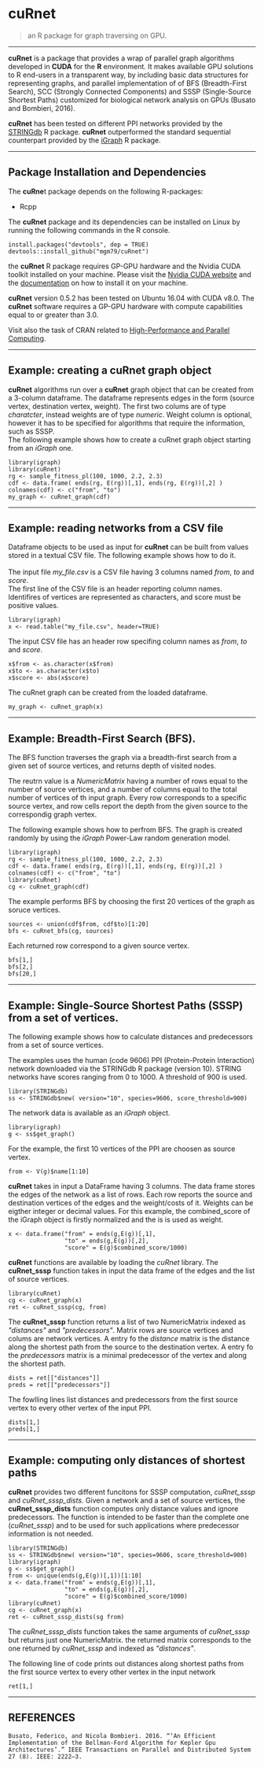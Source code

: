 # cuRnet
> an R package for graph traversing on GPU.

***

**cuRnet** is a package that provides a wrap of parallel graph algorithms developed in **CUDA** for the **R** environment. 
It makes available GPU solutions to R end-users in a transparent way, by including basic data structures for representing graphs,
and parallel implementation of of BFS (Breadth-First Search), SCC (Strongly Connected Components) and SSSP (Single-Source Shortest Paths) customized for biological network analysis on GPUs (Busato and Bombieri, 2016).


**cuRnet** has been tested on different PPI networks provided by the [STRINGdb](https://bioconductor.org/packages/release/bioc/html/STRINGdb.html) R package.
**cuRnet** outperformed the standard sequential counterpart provided by the [iGraph](http://igraph.org/r/) R package.

***

## Package Installation and Dependencies


The **cuRne**t package depends on the following R-packages: 

* Rcpp

The **cuRnet** package and its dependencies can be installed on Linux by running the following commands in the R console.
```
install.packages("devtools", dep = TRUE)
devtools::install_github("mgm79/cuRnet")
```


the **cuRnet** R package requires GP-GPU hardware and the Nvidia CUDA toolkit installed on your machine.
Please visit the [Nvidia CUDA website](https://www.geforce.com/hardware/technology/cuda)
and the [documentation](http://docs.nvidia.com/cuda/#axzz4n5hqms8m) on how to install it on your machine.

**cuRnet** version 0.5.2 has been tested on Ubuntu 16.04 with CUDA v8.0.
The **cuRnet** software requires a GP-GPU hardware with compute capabilities equal to or greater than 3.0.

Visit also the task of CRAN related to [High-Performance and Parallel Computing](https://cran.r-project.org/web/views/HighPerformanceComputing.html).


***

## Example: creating a cuRnet graph object

**cuRnet** algorithms run over a **cuRnet** graph object that can be created from a 3-column dataframe.
The dataframe represents edges in the form (source vertex, destination vertex, weight). 
The first two colums are of type *charatcter*, instead weights are of type *numeric*.
Weight column is optional, however it has to be specified for algorithms that require the information, such as SSSP.
<br>
The following example shows how to create a cuRnet graph object starting from an *iGraph* one.

```
library(igraph)
library(cuRnet)
rg <- sample_fitness_pl(100, 1000, 2.2, 2.3)
cdf <- data.frame( ends(rg, E(rg))[,1], ends(rg, E(rg))[,2] )
colnames(cdf) <- c("from", "to")
my_graph <- cuRnet_graph(cdf)
```

***

## Example: reading networks from a CSV file

Dataframe objects to be used as input for **cuRnet** can be built from values stored in a textual CSV file.
The following example shows how to do it.
<br><br>
The input file *my_file.csv* is a CSV file having 3 columns named *from*, *to* and *score*.<br>
The first line of the CSV file is an header reporting column names.<br>
Identifires of vertices are represented as characters, and score must be positive values.<br>

```
library(igraph)
x <- read.table("my_file.csv", header=TRUE)
```
The input CSV file has an header row specifing column names as *from*, *to* and *score*.

```
x$from <- as.character(x$from)
x$to <- as.character(x$to)
x$score <- abs(x$score)
```
The cuRnet graph can be created from the loaded dataframe.
```
my_graph <- cuRnet_graph(x)
```

***

## Example: Breadth-First Search (BFS).

The BFS function traverses the graph via a breadth-first search from a given set of source vertices, and returns depth of visited nodes.

The reutrn value is a *NumericMatrix* having a number of rows equal to the number of source vertices, and a number of columns equal to the total number of vertices of th input graph. 
Every row corresponds to a specific source vertex, and row cells report the depth from the given source to the correspondig graph vertex.

The following example shows how to perfrom BFS.
The graph is created randomly by using the *iGraph* Power-Law random generation model.
```
library(igraph)
rg <- sample_fitness_pl(100, 1000, 2.2, 2.3)
cdf <- data.frame( ends(rg, E(rg))[,1], ends(rg, E(rg))[,2] )
colnames(cdf) <- c("from", "to")
library(cuRnet)
cg <- cuRnet_graph(cdf)
```
The example performs BFS by choosing the first 20 vertices of the graph as soruce vertices.
```
sources <- union(cdf$from, cdf$to)[1:20]
bfs <- cuRnet_bfs(cg, sources)
```
Each returned row correspond to a given source vertex.
```
bfs[1,]
bfs[2,]
bfs[20,]
```

***

## Example: Single-Source Shortest Paths (SSSP) from a set of vertices.


The following example shows how to calculate distances and predecessors from a set of source vertices.


The examples uses the human (code 9606) PPI (Protein-Protein Interaction) network downloaded via the STRINGdb R package (version 10).
STRING networks have scores ranging from 0 to 1000. A threshold of 900 is used.
```
library(STRINGdb)
ss <- STRINGdb$new( version="10", species=9606, score_threshold=900)
```

The network data is available as an *iGraph* object.
```
library(igraph)
g <- ss$get_graph()
```

For the example, the first 10 vertices of the PPI are choosen as source vertex.
```
from <- V(g)$name[1:10]
```

**cuRnet** takes in input a DataFrame having 3 columns. The data frame stores the edges of the network as a list of rows. 
Each row reports the source and destination vertices of the edges and the weight/costs of it.
Weights can be eigther integer or decimal values.
For this example, the combined_score of the iGraph object is firstly normalized and the is is used as weight.
```
x <- data.frame("from" = ends(g,E(g))[,1], 
                "to" = ends(g,E(g))[,2], 
                "score" = E(g)$combined_score/1000)
```

**cuRnet** functions are available by loading the *cuRnet* library.
The **cuRnet_sssp** function takes in input the data frame of the edges and the list of source vertices.
```
library(cuRnet)
cg <- cuRnet_graph(x)
ret <- cuRnet_sssp(cg, from)
```

The **cuRnet_sssp** function returns  a list of two NumericMatrix indexed as *"distances"* and *"predecessors"*.
Matrix rows are source vertices and colums are network vertices. 
A entry fo the *distance* matrix is the distance along the shortest path from the source to the destination vertex.
A entry fo the *predecessors* matrix is a minimal predecessor of the vertex and along the shortest path.
```
dists = ret[["distances"]]
preds = ret[["predecessors"]]
```

The fowlling lines list distances and predecessors from the first source vertex to every other vertex of the input PPI.
```
dists[1,]
preds[1,]
```

***

## Example: computing only distances of shortest paths

**cuRnet** provides two different funcitons for SSSP computation, *cuRnet_sssp* and *cuRnet_sssp_dists*.
Given a network and a set of source vertices, the **cuRnet_sssp_dists** function computes only distance values and ignore predecessors.
The function is intended to be faster than the complete one (*cuRnet_sssp*) and to be used for such applications where predecessor information is not needed.
```
library(STRINGdb)
ss <- STRINGdb$new( version="10", species=9606, score_threshold=900)
library(igraph)
g <- ss$get_graph()
from <- unique(ends(g,E(g))[,1])[1:10]
x <- data.frame("from" = ends(g,E(g))[,1], 
                "to" = ends(g,E(g))[,2], 
                "score" = E(g)$combined_score/1000)
library(cuRnet)
cg <- cuRnet_graph(x)
ret <- cuRnet_sssp_dists(sg from)
```
The *cuRnet_sssp_dists* function takes the same arguments of *cuRnet_sssp* but returns just one NumericMatrix.
the returned matrix corresponds to the one returned by *cuRnet_sssp* and  indexed as *"distances"*.

The following line of code prints out distances along shortest paths from the first source vertex to every other vertex in the input network
```
ret[1,]
```
***

## REFERENCES
```
Busato, Federico, and Nicola Bombieri. 2016. “‘An Efficient Implementation of the Bellman-Ford Algorithm for Kepler Gpu Architectures’.” IEEE Transactions on Parallel and Distributed System 27 (8). IEEE: 2222–3.
```
